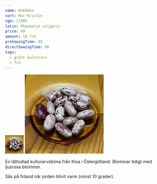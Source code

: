 ```yaml
---
name: Kokböna
sort: Mor Kristin
ngb: 17805
latin: Phaseolus vulgaris
price: 49
amount: 10 frö
preSowingTime: 05
directSowingTime: 06
tags:
  - grönt kulturarv
  - frö
---
```


<img src="/img/fro-mor-kristin.jpg" width="60" data-srcset="1x, 1.5x, 2x" alt="Kokböna Mor Kristin" class="thumb">
<img src="/img/fro-mor-kristin.jpg" width="256" data-srcset="1x, 1.5x, 2x" alt="Kokböna Mor Kristin">

En lättodlad kulturarvsböna från Kisa i Östergötland. Blommar tidigt med ljusrosa blommor.

Sås på friland när jorden blivit varm (minst 10 grader).
